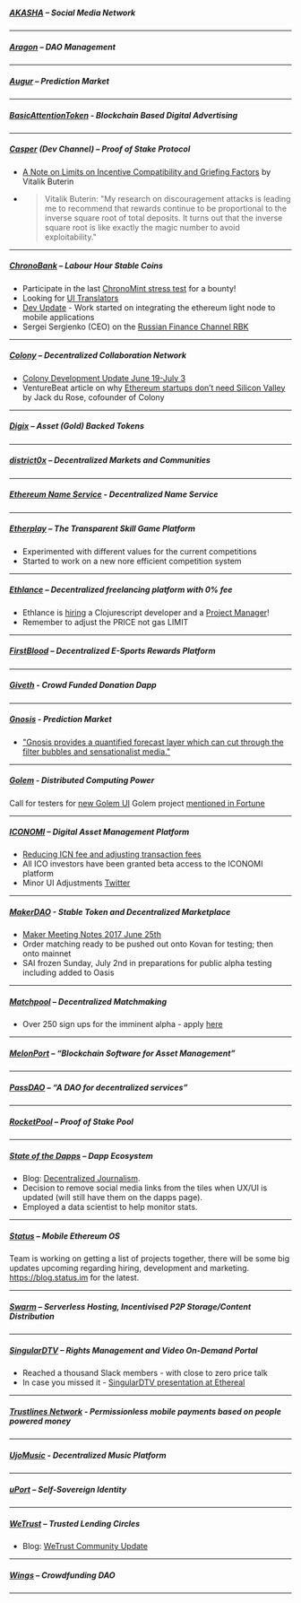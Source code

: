 
##### [AKASHA](http://akasha.world/) – Social Media Network


---
##### [Aragon](http://aragon.one/) – DAO Management


---
##### [Augur](https://augur.net/) – Prediction Market


---
##### [BasicAttentionToken](https://basicattentiontoken.org/) - Blockchain Based Digital Advertising


---  
##### [Casper](https://blog.ethereum.org/2015/08/01/introducing-casper-friendly-ghost/) (Dev Channel) – Proof of Stake Protocol
- [A Note on Limits on Incentive Compatibility and Griefing Factors](http://vitalik.ca/files/extortion_griefing_bounds.pdf) by Vitalik Buterin
- >Vitalik Buterin: "My research on discouragement attacks is leading me to recommend that rewards continue to be proportional to the inverse square root of total deposits. It turns out that the inverse square root is like exactly the magic number to avoid exploitability."
---
##### [ChronoBank](http://chronobank.io/) – Labour Hour Stable Coins
- Participate in the last [ChronoMint stress test](https://twitter.com/ChronobankNews/status/881421985879699456) for a bounty!
- Looking for [UI Translators](https://twitter.com/ChronobankNews/status/880343907137200129)
- [Dev Update](https://twitter.com/ChronobankNews/status/879589837422161920) - Work started on integrating the ethereum light node to mobile applications
- Sergei Sergienko (CEO) on the [Russian Finance Channel RBK](https://www.youtube.com/watch?v=OGBL-OdQyjw&feature=youtu.be&a)

---
##### [Colony](http://colony.io/) – Decentralized Collaboration Network
- [Colony Development Update June 19-July 3](https://www.reddit.com/r/joincolony/comments/6l19k6/colony_development_update_june_19july_3/)
- VentureBeat article on why [Ethereum startups don’t need Silicon Valley](https://venturebeat.com/2017/07/01/ethereum-startups-dont-need-silicon-valley/) by Jack du Rose, cofounder of Colony
---
##### [Digix](https://digix.io/) – Asset (Gold) Backed Tokens

---
##### [district0x](https://district0x.io/) – Decentralized Markets and Communities

---
##### [Ethereum Name Service](https://ens.codetract.io) - Decentralized Name Service


---
##### [Etherplay](http://etherplay.io) – The Transparent Skill Game Platform
- Experimented with different values for the current competitions
- Started to work on a new nore efficient competition system

---
##### [Ethlance](http://ethlance.com/) – Decentralized freelancing platform with 0% fee
- Ethlance is [hiring](https://ethlance.com/#/job/128) a Clojurescript developer and a [Project Manager](https://ethlance.com/#/job/129)!
- Remember to adjust the PRICE not gas LIMIT

---
##### [FirstBlood](https://firstblood.io/) – Decentralized E-Sports Rewards Platform

---
##### [Giveth](http://www.giveth.io/) - Crowd Funded Donation Dapp


---
##### [Gnosis](https://gnosis.pm/) - Prediction Market 
- ["Gnosis provides a quantified forecast layer which can cut through the filter bubbles and sensationalist media."](https://twitter.com/gnosisPM/status/880061953892339712)

---  
##### [Golem](https://golem.network/) - Distributed Computing Power
Call for testers for [new Golem UI](https://blog.golemproject.net/testers-wanted-for-a-new-golem-gui-4bb6d0218b35)
Golem project [mentioned in Fortune](http://fortune.com/2017/06/26/bitcoin-blockchain-cryptocurrency-market/)

---
##### [ICONOMI](https://iconomi.net/) – Digital Asset Management Platform
- [Reducing ICN fee and adjusting transaction fees](https://medium.com/iconominet/upcoming-change-to-our-fee-structure-reducing-icn-fee-and-adjusting-transaction-fees-79f8f703163a)
- All ICO investors have been granted beta access to the ICONOMI platform
- Minor UI Adjustments [Twitter](https://twitter.com/iconominet/status/881073041828179968)
---
##### [MakerDAO](http://makerdao.com/) - Stable Token and Decentralized Marketplace
- [Maker Meeting Notes 2017 June 25th](https://steemit.com/makerdao/@kennyrowe/maker-meeting-notes-2017-june-25th)
- Order matching ready to be pushed out onto Kovan for testing; then onto mainnet
- SAI frozen Sunday, July 2nd in preparations for public alpha testing including added to Oasis

---
##### [Matchpool](http://matchpool.co/) – Decentralized Matchmaking
- Over 250 sign ups for the imminent alpha - apply [here](http://matchpool.org)

---
##### [MelonPort](https://melonport.com/) – “Blockchain Software for Asset Management”


---
##### [PassDAO](https://forum.passdao.org/) – “A DAO for decentralized services”

  
  ---
##### [RocketPool](http://www.rocketpool.net/) – Proof of Stake Pool


---
##### [State of the Dapps](https://dapps.ethercasts.com/) – Dapp Ecosystem
- Blog: [Decentralized Journalism](https://medium.com/ethercasts/decentralized-journalism-7aadf1b98529).
- Decision to remove social media links from the tiles when UX/UI is updated (will still have them on the dapps page). 
- Employed a data scientist to help monitor stats. 

---
##### [Status](http://status.im/) – Mobile Ethereum OS

Team is working on getting a list of projects together, there will be some big updates upcoming regarding hiring, development and marketing.
https://blog.status.im for the latest. 

---
##### [Swarm](http://swarm-gateways.net/bzz:/theswarm.eth/) – Serverless Hosting, Incentivised P2P Storage/Content Distribution


---
##### [SingularDTV](https://singulardtv.com/) – Rights Management and Video On-Demand Portal
- Reached a thousand Slack members - with close to zero price talk
- In case you missed it - [SingularDTV presentation at Ethereal](https://singulardtv.com/video/TQJeAE0KTnY) 

---
##### [Trustlines Network](http://trustlines.network) - Permissionless mobile payments based on people powered money


---
##### [UjoMusic](https://ujomusic.com/) - Decentralized Music Platform


---  
##### [uPort](https://www.uport.me/) – Self-Sovereign Identity 

---
##### [WeTrust](https://www.wetrust.io/) – Trusted Lending Circles
- Blog: [WeTrust Community Update](https://blog.wetrust.io/wetrust-community-update-6-29-a51340427448)

---
##### [Wings](https://wings.ai/) – Crowdfunding DAO


---

